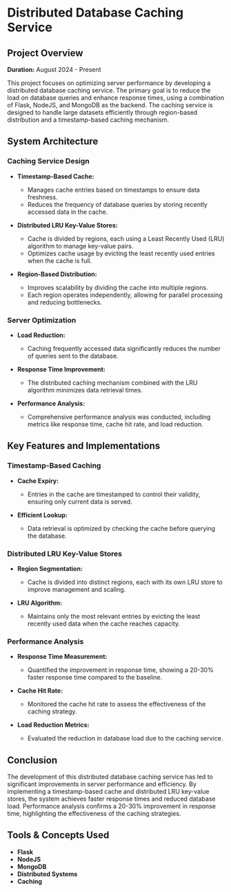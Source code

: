 # Distributed Database Caching Service

## Project Overview

**Duration:** August 2024 - Present

This project focuses on optimizing server performance by developing a distributed database caching service. The primary goal is to reduce the load on database queries and enhance response times, using a combination of Flask, NodeJS, and MongoDB as the backend. The caching service is designed to handle large datasets efficiently through region-based distribution and a timestamp-based caching mechanism.

## System Architecture

### Caching Service Design

- **Timestamp-Based Cache:** 
  - Manages cache entries based on timestamps to ensure data freshness.
  - Reduces the frequency of database queries by storing recently accessed data in the cache.

- **Distributed LRU Key-Value Stores:** 
  - Cache is divided by regions, each using a Least Recently Used (LRU) algorithm to manage key-value pairs.
  - Optimizes cache usage by evicting the least recently used entries when the cache is full.

- **Region-Based Distribution:** 
  - Improves scalability by dividing the cache into multiple regions.
  - Each region operates independently, allowing for parallel processing and reducing bottlenecks.

### Server Optimization

- **Load Reduction:** 
  - Caching frequently accessed data significantly reduces the number of queries sent to the database.
  
- **Response Time Improvement:** 
  - The distributed caching mechanism combined with the LRU algorithm minimizes data retrieval times.

- **Performance Analysis:** 
  - Comprehensive performance analysis was conducted, including metrics like response time, cache hit rate, and load reduction.

## Key Features and Implementations

### Timestamp-Based Caching

- **Cache Expiry:** 
  - Entries in the cache are timestamped to control their validity, ensuring only current data is served.
  
- **Efficient Lookup:** 
  - Data retrieval is optimized by checking the cache before querying the database.

### Distributed LRU Key-Value Stores

- **Region Segmentation:** 
  - Cache is divided into distinct regions, each with its own LRU store to improve management and scaling.

- **LRU Algorithm:** 
  - Maintains only the most relevant entries by evicting the least recently used data when the cache reaches capacity.

### Performance Analysis

- **Response Time Measurement:** 
  - Quantified the improvement in response time, showing a 20-30% faster response time compared to the baseline.
  
- **Cache Hit Rate:** 
  - Monitored the cache hit rate to assess the effectiveness of the caching strategy.
  
- **Load Reduction Metrics:** 
  - Evaluated the reduction in database load due to the caching service.

## Conclusion

The development of this distributed database caching service has led to significant improvements in server performance and efficiency. By implementing a timestamp-based cache and distributed LRU key-value stores, the system achieves faster response times and reduced database load. Performance analysis confirms a 20-30% improvement in response time, highlighting the effectiveness of the caching strategies.

## Tools & Concepts Used

- **Flask**
- **NodeJS**
- **MongoDB**
- **Distributed Systems**
- **Caching**
